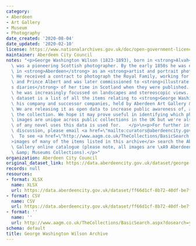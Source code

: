 ```yaml
---
category:
- Aberdeen
- Art Gallery
- Museum
- Photography
date_created: '2020-08-04'
date_updated: '2020-02-10'
license: https://www.nationalarchives.gov.uk/doc/open-government-licence/version/3/
maintainer: Aberdeen City Council
notes: "<p>George Washington Wilson (1823-1893), born in <strong>Alvah</strong>, Aberdeenshire,\
  \ was a pioneering Scottish photographer. By the early 1850s he was established\
  \ in <strong>Aberdeen</strong> as an <strong>artist and portrait photographer</strong>.\
  \ He received a contract to photograph the Royal Family, working for Queen Victoria\
  \ and Prince Albert and was later commissioned to <strong>illustrate Queen Victoria\u2019\
  s diaries</strong> of her time in Scotland when they were published. By the 1860s\
  \ he was increasingly focussed on landscapes and stereoscopic views.   </p>\n<p>This\
  \ dataset is a list of all the items relating to <strong>George Washington Wilson</strong>,\
  \ his company and successor companies, held by Aberdeen Art Gallery &amp; Museums.\
  \ We are releasing it as open data to increase public awareness of, and access to,\
  \ the collection. We hope it may prove useful in identifying which photographic\
  \ images are unique across public collections in the UK but we're also keen to hear\
  \ of any novel uses this data is used for.   </p>\n<p>For further information or\
  \ discussion, please email <a href=\"mailto:curators@aberdeencity.gov.uk\">curators@aberdeencity.gov.uk</a>.\
  \  To see <a href=\"http://www.aagm.co.uk/TheCollections/BasicSearch.aspx?dosearch=y&amp;Artists=George+Washington+Wilson+and+Company&amp;Title=&amp;chat=\"\
  >images of many of the items listed in this archive</a> search the Aberdeen Art\
  \ Gallery online catalogue (please note, all images are \xA9 Aberdeen Art Gallery\
  \ &amp; Museums Collections).</p>"
organization: Aberdeen City Council
original_dataset_link: https://data.aberdeencity.gov.uk/dataset/george-washington-wilson
records: null
resources:
- format: XLSX
  name: XLSX
  url: https://data.aberdeencity.gov.uk/dataset/ff66d1cf-8b72-40df-be7f-6330536aea91/resource/992291f7-7cb0-43ab-bf7b-d266240bdc88/download/georgewashingtonwilsonarchive-spreadsheet.xlsx
- format: CSV
  name: CSV
  url: https://data.aberdeencity.gov.uk/dataset/ff66d1cf-8b72-40df-be7f-6330536aea91/resource/a4de5363-fc23-43e7-8ac0-f8c894ed4b40/download/georgewashingtonwilsonarchive-csv.csv
- format: ''
  name: ''
  url: http://www.aagm.co.uk/TheCollections/BasicSearch.aspx?dosearch=y&Artists=George+Washington+Wilson+and+Company&Title=&chat=
schema: default
title: George Washington Wilson Archive
---
```

